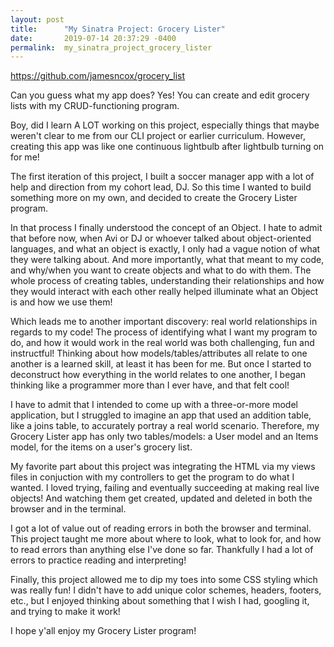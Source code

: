 ```yaml
---
layout: post
title:      "My Sinatra Project: Grocery Lister"
date:       2019-07-14 20:37:29 -0400
permalink:  my_sinatra_project_grocery_lister
---
```


https://github.com/jamesncox/grocery_list

Can you guess what my app does? Yes! You can create and edit grocery lists with my CRUD-functioning program. 

Boy, did I learn A LOT working on this project, especially things that maybe weren't clear to me from our CLI project or earlier curriculum. However, creating this app was like one continuous lightbulb after lightbulb turning on for me!

The first iteration of this project, I built a soccer manager app with a lot of help and direction from my cohort lead, DJ. So this time I wanted to build something more on my own, and decided to create the Grocery Lister program.

In that process I finally understood the concept of an Object. I hate to admit that before now, when Avi or DJ or whoever talked about object-oriented languages, and what an object is exactly, I only had a vague notion of what they were talking about. And more importantly, what that meant to my code, and why/when you want to create objects and what to do with them. The whole process of creating tables, understanding their relationships and how they would interact with each other really helped illuminate what an Object is and how we use them!

Which leads me to another important discovery: real world relationships in regards to my code! The process of identifying what I want my program to do, and how it would work in the real world was both challenging, fun and instructful! Thinking about how models/tables/attributes all relate to one another is a learned skill, at least it has been for me. But once I started to deconstruct how everything in the world relates to one another, I began thinking like a programmer more than I ever have, and that felt cool!

I have to admit that I intended to come up with a three-or-more model application, but I struggled to imagine an app that used an addition table, like a joins table, to accurately portray a real world scenario. Therefore, my Grocery Lister app has only two tables/models: a User model and an Items model, for the items on a user's grocery list.

My favorite part about this project was integrating the HTML via my views files in conjuction with my controllers to get the program to do what I wanted. I loved trying, failing and eventually succeeding at making real live objects! And watching them get created, updated and deleted in both the browser and in the terminal. 

I got a lot of value out of reading errors in both the browser and terminal. This project taught me more about where to look, what to look for, and how to read errors than anything else I've done so far. Thankfully I had a lot of errors to practice reading and interpreting! 

Finally, this project allowed me to dip my toes into some CSS styling which was really fun! I didn't have to add unique color schemes, headers, footers, etc., but I enjoyed thinking about something that I wish I had, googling it, and trying to make it work! 

I hope y'all enjoy my Grocery Lister program!
